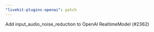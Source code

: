 ```yaml
---
"livekit-plugins-openai": patch
---
```


Add input_audio_noise_reduction to OpenAI RealtimeModel (#2362)
